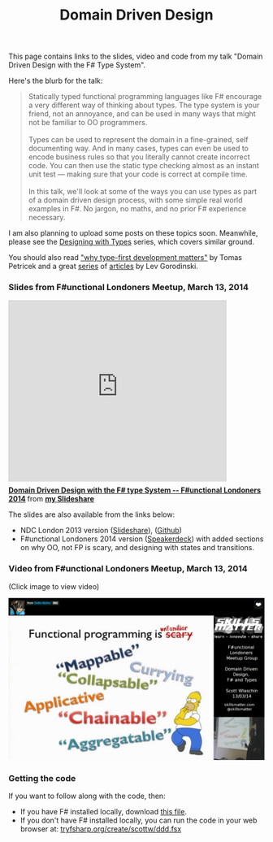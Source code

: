 ﻿---
layout: page
title: "Domain Driven Design"
description: Slides and video from my talk "Domain Driven Design with the F# Type System" 
hasComments: 1
image: "/assets/img/ddd_slide.png"
---

This page contains links to the slides, video and code from my talk "Domain Driven Design with the F# Type System". 

Here's the blurb for the talk:

> Statically typed functional programming languages like F# encourage a very different way of thinking about types.
> The type system is your friend, not an annoyance, and can be used in many ways that might not be familiar to OO programmers. 
> <br><br>
> Types can be used to represent the domain in a fine-grained, self documenting way. And in many cases,
> types can even be used to encode business rules so that you literally cannot create incorrect code.
> You can then use the static type checking almost as an instant unit test — making sure that your code is correct at compile time. 
> <br><br>
> In this talk, we'll look at some of the ways you can use types as part of a domain driven design process,
> with some simple real world examples in F#. No jargon, no maths, and no prior F# experience necessary. 

I am also planning to upload some posts on these topics soon. Meanwhile, please see the [Designing with Types](/series/designing-with-types.html) series, which covers similar ground.

You should also read ["why type-first development matters"](http://tomasp.net/blog/type-first-development.aspx/) by Tomas Petricek
and a great [series](http://gorodinski.com/blog/2013/02/17/domain-driven-design-with-fsharp-and-eventstore/) of [articles](http://gorodinski.com/blog/2013/04/23/domain-driven-design-with-fsharp-validation/) by Lev Gorodinski.

###  Slides from F#unctional Londoners Meetup, March 13, 2014
 
 <iframe src="https://www.slideshare.net/slideshow/embed_code/32418451" width="427" height="356" frameborder="0" marginwidth="0" marginheight="0" scrolling="no" style="border:1px solid #CCC; border-width:1px 1px 0; margin-bottom:5px; max-width: 100%;" allowfullscreen> </iframe> <div style="margin-bottom:5px"> <strong> <a href="https://www.slideshare.net/ScottWlaschin/domain-driven-design-with-the-f-type-system-functional-londoners-2014" title="Domain Driven Design with the F# type System -- F#unctional Londoners 2014" target="_blank">Domain Driven Design with the F# type System -- F#unctional Londoners 2014</a> </strong> from <strong><a href="http://www.slideshare.net/ScottWlaschin" target="_blank">my Slideshare</a></strong> </div>
 
The slides are also available from the links below:

* NDC London 2013 version ([Slideshare](http://www.slideshare.net/ScottWlaschin/ddd-with-fsharptypesystemlondonndc2013)), ([Github](https://github.com/swlaschin/NDC_London_2013))
* F#unctional Londoners 2014 version ([Speakerdeck](https://speakerdeck.com/swlaschin/domain-driven-design-with-the-f-number-type-system-f-number-unctional-londoners-2014)) with 
added sections on why OO, not FP is scary, and designing with states and transitions.

 
###  Video from F#unctional Londoners Meetup, March 13, 2014
 
(Click image to view video) 

[![Video from F#unctional Londoners Meetup, March 13, 2014](fsharplondon.jpg)](https://skillsmatter.com/skillscasts/4971-domain-driven-design-with-scott-wlaschin)
 
###  Getting the code

If you want to follow along with the code, then:

* If you have F# installed locally, download [this file](/ddd/ddd.fsx).
* If you don't have F# installed locally, you can run the code in your web browser at: [tryfsharp.org/create/scottw/ddd.fsx](http://www.tryfsharp.org/create/scottw/ddd.fsx)

